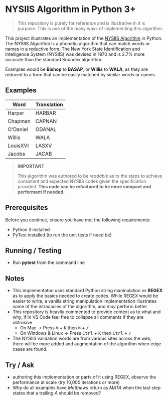 # NYSIIS Algorithm in Python 3+

> This repository is purely for reference and is illustrative in it is purpose. This is one of the many ways of implementing this algorithm. 


This project illustrates an implementation of the [NYSIIS Algorithm](https://en.wikipedia.org/wiki/New_York_State_Identification_and_Intelligence_System) in Python. The NYSIIS Algorithm is a phonetic algorithm that can match words or names in a reductive form. The New York State Identification and Intelligence System (NYSIIS) was devised in 1970 and is 2.7% more accurate than the standard Soundex algorithm.

Examples would be **Bishop** to **BASAP**, or **Willis** to **WALA**, as they are reduced to a form that can be easily matched by similar words or names.

## Examples

| Word     | Translation |
|----------|-------------|
| Harper   | HARBAR      |
| Chapman  | CAPNAN      |
| O'Daniel | ODANAL      |
| Willis   | WALA        |
| LouisXVI | LASXV       |
| Jacobs   | JACAB       |


> **IMPORTANT**
>
> This algorithm was authored to be *readable* as to the steps to achieve consistant and expected NYSIIS codes given the specification provided. 
 **This code can be refactored to be more compact and performant if needed.**


## Prerequisites

Before you continue, ensure you have met the following requirements:

* Python 3 installed
* PyTest installed (to run the unit tests if need be)

## Running / Testing

* Run **pytest** from the command line 


## Notes

* This implementaton uses standard Python string maninulation vs **REGEX** as to apply the basics needed to create codes. While REGEX would be easier to
write, a vanilla string manipulation implementation illustrates some of the intracacies of the algorithm, and *may* perform better
* This repository is heavily commented to provide context as to what and why, if in VS Code feel free to collapse all comments if they are obtrusive
    * On Mac -> Press <kbd>&#8984;</kbd> + <kbd>K</kbd> then <kbd>&#8984;</kbd> + <kbd>/</kbd> 
    * On Windows & Linux -> Press <kbd>Ctrl</kbd> + <kbd>K</kbd> then <kbd>Ctrl</kbd> + <kbd>/</kbd> 
* The NYSIIS validation words are from various sites across the web, there will be more added and augmentation of the algorithm when edge cases are found.

## Try / Ask

* authoring this implementation or parts of it using REGEX, observe the performance at scale (try 10,000 iterations or more)
* Why do all examples have *Matthews* return as *MATA* when the last step states that a trailing *A* should be removed? 